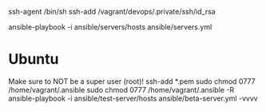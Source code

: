 ssh-agent /bin/sh
ssh-add /vagrant/devops/.private/ssh/id_rsa

ansible-playbook -i ansible/servers/hosts  ansible/servers.yml

# Ubuntu
Make sure to NOT be a super user (root)!
ssh-add *.pem
sudo chmod 0777 /home/vagrant/.ansible
sudo chmod 0777 /home/vagrant/.ansible -R
ansible-playbook -i ansible/test-server/hosts  ansible/beta-server.yml -vvvv
